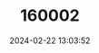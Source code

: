 ---
title: "160002"
category: "Pseudaletis melissae"
draft: false
date: 2024-02-22 13:03:52
languages:
  English: ["Melissa's Fantasy"]
---